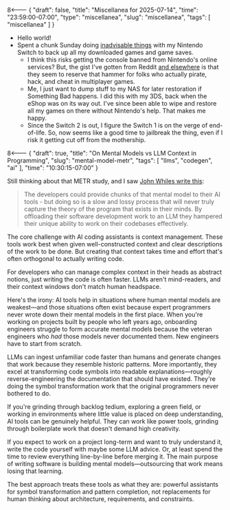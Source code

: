 8<--- { "draft": false, "title": "Miscellanea for 2025-07-14", "time": "23:59:00-07:00", "type": "miscellanea", "slug": "miscellanea", "tags": [ "miscellanea" ] }

- Hello world!
- Spent a chunk Sunday doing [inadvisable things](https://switch.hacks.guide/) with my Nintendo Switch to back up all my downloaded games and game saves.
	- I think this risks getting the console banned from Nintendo's online services? But, the gist I've gotten from Reddit [and elsewhere](https://nx.eiphax.tech/ban.html) is that they seem to reserve that hammer for folks who actually pirate, hack, and cheat in multiplayer games.
	- Me, I just want to dump stuff to my NAS for later restoration if Something Bad happens. I did this with my 3DS, back when the eShop was on its way out. I've since been able to wipe and restore all my games on there without Nintendo's help. That makes me happy.
	- Since the Switch 2 is out, I figure the Switch 1 is on the verge of end-of-life. So, now seems like a good time to jailbreak the thing, even if I risk it getting cut off from the mothership.

8<--- { "draft": true, "title": "On Mental Models vs LLM Context in Programming", "slug": "mental-model-metr", "tags": [ "llms", "codegen", "ai" ], "time": "10:30:15-07:00" }

Still thinking about that METR study, and I saw [John Whiles write this](https://johnwhiles.com/posts/mental-models-vs-ai-tools):

> The developers could provide chunks of that mental model to their AI tools - but doing so is a slow and lossy process that will never truly capture the theory of the program that exists in their minds. By offloading their software development work to an LLM they hampered their unique ability to work on their codebases effectively.

The core challenge with AI coding assistants is context management. These tools work best when given well-constructed context and clear descriptions of the work to be done. But creating that context takes time and effort that's often orthogonal to actually writing code.

For developers who can manage complex context in their heads as abstract notions, just writing the code is often faster. LLMs aren't mind-readers, and their context windows don't match human headspace.

Here's the irony: AI tools help in situations where human mental models are weakest—and those situations often exist because expert programmers never wrote down their mental models in the first place. When you're working on projects built by people who left years ago, onboarding engineers struggle to form accurate mental models because the veteran engineers who _had_ those models never documented them. New engineers have to start from scratch.

LLMs can ingest unfamiliar code faster than humans and generate changes that work because they resemble historic patterns. More importantly, they excel at transforming code symbols into readable explanations—roughly reverse-engineering the documentation that should have existed. They're doing the symbol transformation work that the original programmers never bothered to do.

If you're grinding through backlog tedium, exploring a green field, or working in environments where little value is placed on deep understanding, AI tools can be genuinely helpful. They can work like power tools, grinding through boilerplate work that doesn't demand high creativity.

If you expect to work on a project long-term and want to truly understand it, write the code yourself with maybe some LLM advice. Or, at least spend the time to review everything line-by-line before merging it. The main purpose of writing software is building mental models—outsourcing that work means losing that learning.

The best approach treats these tools as what they are: powerful assistants for symbol transformation and pattern completion, not replacements for human thinking about architecture, requirements, and constraints.